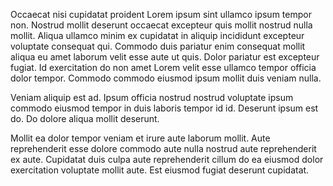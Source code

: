 Occaecat nisi cupidatat proident Lorem ipsum sint ullamco ipsum tempor non. Nostrud mollit deserunt occaecat excepteur quis mollit nostrud nulla mollit. Aliqua ullamco minim ex cupidatat in aliquip incididunt excepteur voluptate consequat qui. Commodo duis pariatur enim consequat mollit aliqua eu amet laborum velit esse aute ut quis. Dolor pariatur est excepteur fugiat. Id exercitation do non amet Lorem velit esse ullamco tempor officia dolor tempor. Commodo commodo eiusmod ipsum mollit duis veniam nulla.

Veniam aliquip est ad. Ipsum officia nostrud nostrud voluptate ipsum commodo eiusmod tempor in duis laboris tempor id id. Deserunt ipsum est do. Do dolore aliqua mollit deserunt.

Mollit ea dolor tempor veniam et irure aute laborum mollit. Aute reprehenderit esse dolore commodo aute nulla nostrud aute reprehenderit ex aute. Cupidatat duis culpa aute reprehenderit cillum do ea eiusmod dolor exercitation voluptate mollit aute. Est eiusmod fugiat deserunt cupidatat.